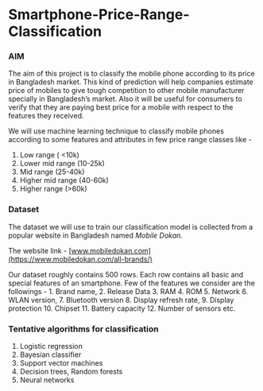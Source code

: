 # Smartphone-Price-Range-Classification

### AIM

The aim of this project is to classify the mobile phone according to its price in Bangladesh market. This kind of prediction will help companies estimate price of mobiles to give tough competition to other mobile manufacturer specially in Bangladesh’s market. Also it will be useful for consumers to verify that they are paying best price for a mobile with respect to the features they received. 

We will use machine learning technique to classify mobile phones according to some features and attributes in few price range classes like - 

1. Low range ( <10k)
2. Lower mid range (10-25k)
3. Mid range (25-40k)
4. Higher mid range (40-60k)
5. Higher range (>60k)

### Dataset

The dataset we will use to train our classification model is collected from a popular website in Bangladesh named *Mobile Dokan.* 

The website link - [www.mobiledokan.com](https://www.mobiledokan.com/all-brands/)

Our dataset roughly contains 500 rows. Each row contains all basic and special features of an smartphone. Few of the features we consider are the followings - 1. Brand name, 2. Release Data 3. RAM 4. ROM 5. Network 6. WLAN version, 7. Bluetooth version 8. Display refresh rate, 9. Display protection 10. Chipset 11. Battery capacity 12. Number of sensors etc.

### Tentative algorithms for classification

1. Logistic regression
2. Bayesian classifier 
3. Support vector machines
4. Decision trees, Random forests
5. Neural networks
